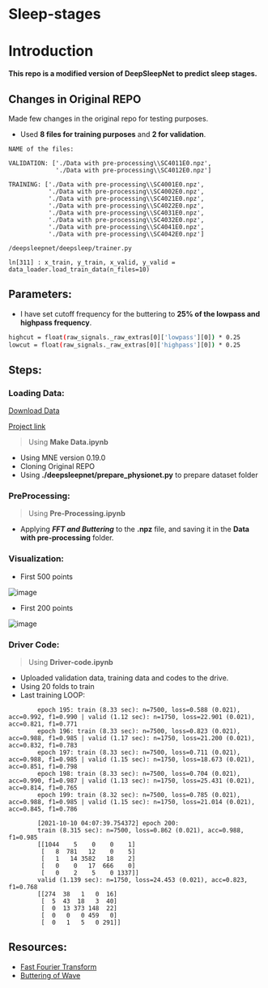 # Sleep-stages

# Introduction

**This repo is a modified version of DeepSleepNet to predict sleep stages.**

## Changes in Original REPO

Made few changes in the original repo for testing purposes.

- Used **8 files for training purposes** and **2 for validation**.

```
NAME of the files:

VALIDATION: ['./Data with pre-processing\\SC4011E0.npz',
             './Data with pre-processing\\SC4012E0.npz']

TRAINING: ['./Data with pre-processing\\SC4001E0.npz',
           './Data with pre-processing\\SC4002E0.npz',
           './Data with pre-processing\\SC4021E0.npz',
           './Data with pre-processing\\SC4022E0.npz',
           './Data with pre-processing\\SC4031E0.npz',
           './Data with pre-processing\\SC4032E0.npz',
           './Data with pre-processing\\SC4041E0.npz',
           './Data with pre-processing\\SC4042E0.npz']
```


```
/deepsleepnet/deepsleep/trainer.py

ln[311] : x_train, y_train, x_valid, y_valid = data_loader.load_train_data(n_files=10)
```

## Parameters:

- I have set cutoff frequency for the buttering to **25% of the lowpass and highpass frequency**.

```bash
highcut = float(raw_signals._raw_extras[0]['lowpass'][0]) * 0.25
lowcut = float(raw_signals._raw_extras[0]['highpass'][0]) * 0.25
```
## Steps:

### Loading Data:
[Download Data](https://www.physionet.org/static/published-projects/sleep-edfx/sleep-edf-database-expanded-1.0.0.zip)

[Project link](https://www.physionet.org/content/sleep-edfx/1.0.0/)

> Using **Make Data.ipynb**
- Using MNE version 0.19.0
- Cloning Original REPO
- Using **./deepsleepnet/prepare_physionet.py** to prepare dataset folder

### PreProcessing:
> Using **Pre-Processing.ipynb**
- Applying ***FFT and Buttering*** to the **.npz** file, and saving it in the **Data with pre-processing** folder.

### Visualization:
- First 500 points

![image](https://i.ibb.co/x84cRLN/image.png)

- First 200 points

![image](https://i.ibb.co/4KP5cZ5/image.png)

### Driver Code:
> Using **Driver-code.ipynb**
- Uploaded validation data, training data and codes to the drive.
- Using 20 folds to train
- Last training LOOP:

```
		epoch 195: train (8.33 sec): n=7500, loss=0.588 (0.021), acc=0.992, f1=0.990 | valid (1.12 sec): n=1750, loss=22.901 (0.021), acc=0.821, f1=0.771
		epoch 196: train (8.33 sec): n=7500, loss=0.823 (0.021), acc=0.988, f1=0.985 | valid (1.17 sec): n=1750, loss=21.200 (0.021), acc=0.832, f1=0.783
		epoch 197: train (8.33 sec): n=7500, loss=0.711 (0.021), acc=0.988, f1=0.985 | valid (1.15 sec): n=1750, loss=18.673 (0.021), acc=0.851, f1=0.798
		epoch 198: train (8.33 sec): n=7500, loss=0.704 (0.021), acc=0.990, f1=0.987 | valid (1.13 sec): n=1750, loss=25.431 (0.021), acc=0.814, f1=0.765
		epoch 199: train (8.32 sec): n=7500, loss=0.785 (0.021), acc=0.988, f1=0.985 | valid (1.15 sec): n=1750, loss=21.014 (0.021), acc=0.845, f1=0.786
		 
		[2021-10-10 04:07:39.754372] epoch 200:
		train (8.315 sec): n=7500, loss=0.862 (0.021), acc=0.988, f1=0.985
		[[1044    5    0    0    1]
		 [   8  781   12    0    5]
		 [   1   14 3582   18    2]
		 [   0    0   17  666    0]
		 [   0    2    5    0 1337]]
		valid (1.139 sec): n=1750, loss=24.453 (0.021), acc=0.823, f1=0.768
		[[274  38   1   0  16]
		 [  5  43  18   3  40]
		 [  0  13 373 148  22]
		 [  0   0   0 459   0]
		 [  0   1   5   0 291]]
```


## Resources:
- [Fast Fourier Transform](https://towardsdatascience.com/fast-fourier-transform-937926e591cb)
- [Buttering of Wave](https://www.youtube.com/watch?v=juYqcck_GfU&t=625s)
